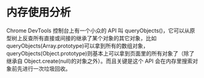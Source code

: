# 内存使用分析

Chrome DevTools 控制台上有一个小众的 API 叫 queryObjects()，它可以从原型树上反查所有直接或间接的继承了某个对象的其它对象，比如 queryObjects(Array.prototype)可以拿到所有的数组对象，queryObjects(Object.prototype)则基本上可以拿到页面里的所有对象了（除了继承自 Object.create(null)的对象之外）。而且关键是这个 API 会在内存里搜索对象前先进行一次垃圾回收。
